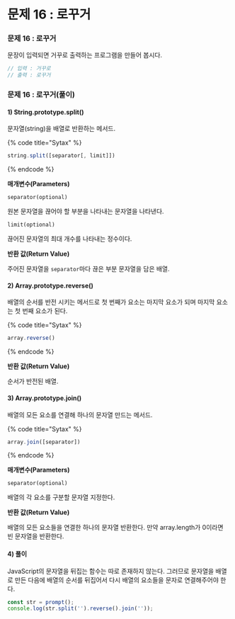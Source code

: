 # 문제 16 : 로꾸거

### 문제 16 : 로꾸거

문장이 입력되면 거꾸로 출력하는 프로그램을 만들어 봅시다.

```javascript
// 입력 : 거꾸로
// 출력 : 로꾸거
```

### 문제 16 : 로꾸거\(풀이\)

#### 1\) String.prototype.split\(\)

문자열\(string\)을 배열로 반환하는 메서드.

{% code title="Sytax" %}
```javascript
string.split([separator[, limit]])
```
{% endcode %}

**매개변수\(Parameters\)**

`separator(optional)`

원본 문자열을 끊어야 할 부분을 나타내는 문자열을 나타낸다.

`limit(optional)`

끊어진 문자열의 최대 개수를 나타내는 정수이다.

**반환 값\(Return Value\)**

주어진 문자열을 `separator`마다 끊은 부분 문자열을 담은 배열.

#### 2\) Array.prototype.reverse\(\)

배열의 순서를 반전 시키는 메서드로 첫 번째가 요소는 마지막 요소가 되며 마지막 요소는 첫 번째 요소가 된다.

{% code title="Sytax" %}
```javascript
array.reverse()
```
{% endcode %}

**반환 값\(Return Value\)**

순서가 반전된 배열.

#### 3\) Array.prototype.join\(\)

배열의 모든 요소를 연결해 하나의 문자열 만드는 메서드.

{% code title="Sytax" %}
```javascript
array.join([separator])
```
{% endcode %}

 **매개변수\(Parameters\)**

`separator(optional)`

배열의 각 요소를 구분할 문자열 지정한다.

**반환 값\(Return Value\)**

배열의 모든 요소들을 연결한 하나의 문자열 반환한다. 만약 array.length가 0이라면 빈 문자열을 반환한다.

#### 4\) 풀이

JavaScript의 문자열을 뒤집는 함수는 따로 존재하지 않는다. 그러므로 문자열을 배열로 만든 다음에 배열의 순서를 뒤집어서 다시 배열의 요소들을 문자로 연결해주어야 한다. 

```javascript
const str = prompt();
console.log(str.split('').reverse().join(''));
```


